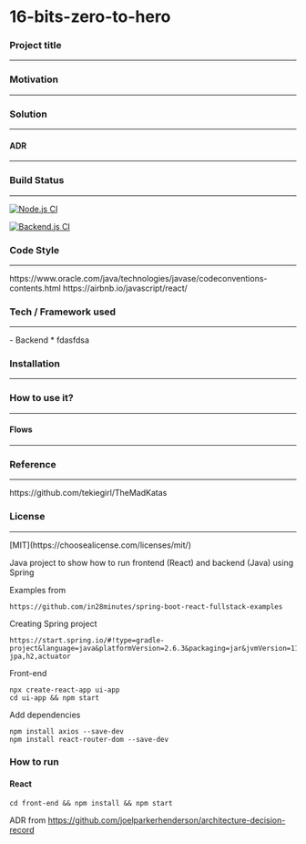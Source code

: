# 16-bits-zero-to-hero

### Project title
<hr>

### Motivation
<hr>

### Solution
<hr>

#### ADR
<hr>


### Build Status
<hr>

[![Node.js CI](https://github.com/luizgustavocosta/16-bits-zero-to-hero/actions/workflows/node.js.yml/badge.svg)](https://github.com/luizgustavocosta/16-bits-zero-to-hero/actions/workflows/node.js.yml)

[![Backend.js CI](https://github.com/luizgustavocosta/16-bits-zero-to-hero/actions/workflows/backend.yml/badge.svg)](https://github.com/luizgustavocosta/16-bits-zero-to-hero/actions/workflows/backend.yml)

### Code Style
<hr>
https://www.oracle.com/java/technologies/javase/codeconventions-contents.html
https://airbnb.io/javascript/react/

### Tech / Framework used
<hr>
- Backend
* fdasfdsa

### Installation
<hr>

### How to use it?
<hr>

#### Flows
<hr>

### Reference
<hr>
https://github.com/tekiegirl/TheMadKatas

### License
<hr>
[MIT](https://choosealicense.com/licenses/mit/)

Java project to show how to run frontend (React) and backend (Java) using Spring

Examples from

``
https://github.com/in28minutes/spring-boot-react-fullstack-examples
``

Creating Spring project
```
https://start.spring.io/#!type=gradle-project&language=java&platformVersion=2.6.3&packaging=jar&jvmVersion=11&groupId=com.costa.luiz&artifactId=zero2hero&name=zero2hero&description=Demo%20project&packageName=com.costa.luiz.zero2hero&dependencies=lombok,web,data-jpa,h2,actuator
```


Front-end
```
npx create-react-app ui-app
cd ui-app && npm start
```

Add dependencies
``` 
npm install axios --save-dev
npm install react-router-dom --save-dev
```

### How to run
#### React
```
cd front-end && npm install && npm start
```

ADR from https://github.com/joelparkerhenderson/architecture-decision-record
